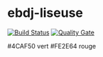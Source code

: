 # ebdj-liseuse

[![Build Status](https://travis-ci.org/ngendron/ebdj-liseuse.png?branch=master)](https://travis-ci.org/ngendron/ebdj-liseuse) [![Quality Gate](https://sonarcloud.io/api/project_badges/measure?project=fr.ebdj.liseuse:ebdj-liseuse&metric=alert_status)](https://sonarcloud.io/dashboard/index/fr.ebdj.liseuse:ebdj-liseuse)

#4CAF50 vert #FE2E64 rouge
